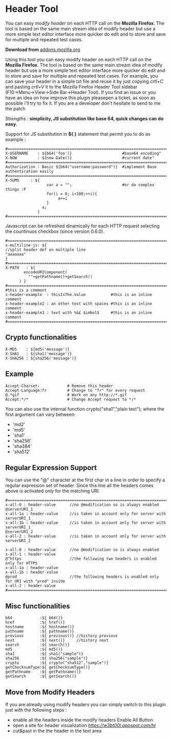 Header Tool
============
You can easy _modify header_ on each HTTP call on the **Mozilla Firefox**.
The tool is based on the same main stream idea of modify header but use a more simple text editor interface more quicker do edit and to store and save for multiple and repeated test cases.

**Download from** [addons.mozilla.org](https://addons.mozilla.org/it/firefox/addon/header-tool/)

Using this tool you can easy modify header on each HTTP call on the **Mozilla Firefox**.
The tool is based on the same main stream idea of modify header but use a more simple text editor interface more quicker do edit and to store and save for multiple and repeated test cases. For example, you can save your header in a simple txt file and reuse it by just copying _crtl+C_ and pasting _crtl+V_ it to the Mozilla Firefox Header Tool sidebar (F10→Menu→View→Side Bar→Header Tool). If you find an issue or you have an idea on how improve this plugin pleasepen a ticket, as soon as possible i'll try to fix it. If you are a developer don't hesitate to send to me the patch   

*Strengths* : **simplicity, _JS_ substitution like base 64, quick changes can do easy.**

Support for _JS_ substitution in **${ }** statement that permit you to do as example : 

    #========================================================================================
    X-USERNAME    : ${b64('foo')}                      #base64 encoding"
    X-NOW         : ${new Date()}                      #current date"
    #========================================================================================
    Authorization : Basic ${b64("username:password")}  #implement Base authentication easily
    #========================================================================================
    X-SUMS     : ${
                      var a = "";                      #or do complex things :P
                      for(i = 0; i<100;++i){
                           a+=i
                      }
                    a;
                  }
    #========================================================================================

Javascript can be refreshed dinamically for each HTTP request selecting the countinuos checkbox (since version 0.6.0).

    #========================================================================================
    x-multiline-js: ${
    //split header def on multiple line
    "aaaaaaa"
    }
    #========================================================================================
    X-PATH   : ${
            encodeURIComponent(
              ""+getPathname()+getSearch()
          ) }
    #========================================================================================
    #this is a comment
    x-header-example  : thisIsThe.Value           #this is an inline comment
    x-header-example2 : an other text with spaces #this is an inline comment
    x-header-example3 : text with %&£ $imbol$     #this is an inline comment
    #========================================================================================

Crypto functionalities
------------------------

    X-MD5    : ${md5('message')}
    X-SHA1   : ${sha1('message')}
    X-SHA256 : ${sha256('message')}


Example
------------------------
    Accept-Charset:            # Remove this header
    Accept-Language:fr         # Change to "fr" for every request
    @.*gif                     # Work on any http://*.gif
    Accept:*/*                 # Change Accept request to */*


You can also use the internal function  crypto("sha1","plain text"); where the first argument can vary between:
 
- 'md2'  
- 'md5'  
- 'sha1' 
- 'sha256'
- 'sha384'
- 'sha512'

Regular Expression Support
--------------------------
You can use the "@" character at the first char in a line in order to specify a 
regular expression set of header. Since this line all the headers comes above is
activated *only* for the matching URI.

    #========================================================================================
    x-all-0 : header-value      //no @modification so is always enabled
    @serverURI_1
    x-all-1a : header-value     //is taken in account only for server with serverURI_1 
    x-all-1b : header-value     //is taken in account only for server with serverURI_1 
    @serverURI_2
    x-all-2 : header-value      //is taken in account only for server with serverURI_2

    x-all-0 : header-value      //no @modification so is always enabled
    x-all-1 : header-value
    @^https                     //the following two headers is enabled only for HTTPS
    x-all-1a : header-value     
    x-all-1b : header-value     
    @prod                       //the following headers is enabled only for URI with "prod" inside
    x-all-2 : header-value      
    #========================================================================================

Misc functionalities
--------------------------

    b64            :${ b64()}
    href           :${ href()}
    hostname       :${ hostname()}
    pathname       :${ pathname()}
    previous       :${ previous()} //history previous   
    next           :${ next()}     //history next
    search         :${ search()}
    md5            :${ md5()}
    sha1           :${ sha1("sample")}
    sha256         :${ sha256("sample")}
    crypto         :${ crypto("sha512","sample")}
    getChecksumType:${ getChecksumType()}
    getPathname    :${ getPathname()}
    getSearch      :${ getSearch()}

Move from Modify Headers
------------------------
If you are already using modify headers you can simply switch to this plugin just with the following steps :
- enable all the headers inside the modify headers Enable All Button
- open a site for header visualization *https://w3bt00l.appspot.com/ht*
- cut&past in the the header in the text area

